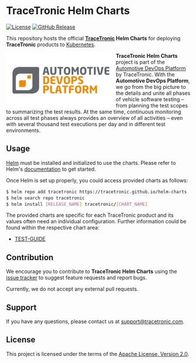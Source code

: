 # TraceTronic Helm Charts

[![License](https://img.shields.io/badge/License-Apache%202.0-blue.svg)](https://opensource.org/licenses/Apache-2.0) [![GitHub Release](https://img.shields.io/github/release/tracetronic/helm-charts.svg?label=version)](https://github.com/tracetronic/helm-charts/releases)

This repository hosts the official **[TraceTronic](https://www.tracetronic.de/) Helm Charts** for deploying **TraceTronic** products to [Kubernetes](https://kubernetes.io/).

<img src=".github/img/automotive_devops_platform_logo.png" align="left" alt="Automotive DevOps Platform">

**TraceTronic Helm Charts** project is part of the [Automotive DevOps Platform](https://www.tracetronic.com/products/automotive-devops-platform/) by TraceTronic. With the **Automotive DevOps Platform**, we go from the big picture to the details and unite all phases of vehicle software testing – from planning the test scopes to summarizing the test results. At the same time, continuous monitoring across all test phases always provides an overview of all activities – even with several thousand test executions per day and in different test environments.

## Usage

[Helm](https://helm.sh) must be installed and initialized to use the charts.
Please refer to Helm's [documentation](https://helm.sh/docs/) to get started.

Once Helm is set up properly, you could access provided charts as follows:

```bash
$ helm repo add tracetronic https://tracetronic.github.io/helm-charts
$ helm search repo tracetronic
$ helm install [RELEASE_NAME] tracetronic/[CHART_NAME]
```

The provided charts are specific for each TraceTronic product and its values often need an individual configuration. Further information could be found within the respective chart area:
- [TEST-GUIDE](https://github.com/tracetronic/helm-charts/blob/main/charts/test-guide/README.md)

## Contribution

We encourage you to contribute to **TraceTronic Helm Charts** using the [issue tracker](https://github.com/tracetronic/helm-charts/issues/new/choose) to suggest feature requests and report bugs.

Currently, we do not accept any external pull requests.

## Support

If you have any questions, please contact us at [support@tracetronic.com](mailto:support@tracetronic.com).

## License

This project is licensed under the terms of the [Apache License, Version 2.0](LICENSE).
